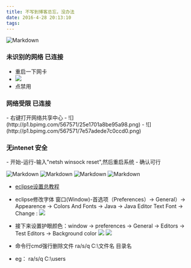 ```yaml
---
title: 不写到博客总忘，没办法
date: 2016-4-28 20:13:10
tags:
---
```


![Markdown](http://i1.bvimg.com/595109/fc69b1e85402532b.png)

<h3>未识别的网络 已连接</h3>

- 重启一下网卡
- ![](http://i1.piimg.com/567571/b95efdac391e9bb6.png)
- 点禁用

<h3>网络受限 已连接</h3>
- 右键打开网络共享中心
- ![](http://p1.bpimg.com/567571/25e1701a8be95a98.png)
- ![](http://p1.bpimg.com/567571/7e57adede7c0ccd0.png)

<h3>无intenet 安全</h3>
- 开始-运行-输入"netsh winsock reset",然后重启系统
- 确认可行


![Markdown](http://i1.bvimg.com/595109/21803abe57b36847.png)
![Markdown](http://i4.bvimg.com/595109/61019905635d9918.png)
![Markdown](http://i1.bvimg.com/595109/ce2a046611e66589.png)
![Markdown](http://oyhm15net.bkt.clouddn.com/2017-12-01_105414.png)

- [eclipse设置总教程](https://www.cnblogs.com/xiezhidong/p/6048256.html)
- eclipse修改字体 窗口(Window)-首选项（Preferences）-> General）->  Appearence  ->  Colors And Fonts -> Java ->  Java Editor Text Font  ->  Change :
![](https://images2015.cnblogs.com/blog/1036228/201611/1036228-20161109194304405-1376964950.png)
- 接下来设置护眼颜色：window -> preferences ->  General -> Editors -> Test Editors -> Background color
![](https://images2015.cnblogs.com/blog/1036228/201611/1036228-20161109194850811-1374728529.png)
![](https://images2015.cnblogs.com/blog/1036228/201611/1036228-20161109194919092-671376366.png)


- 命令行cmd强行删除文件 ra/s/q C:\文件名 目录名
- eg： ra/s/q C:\users
